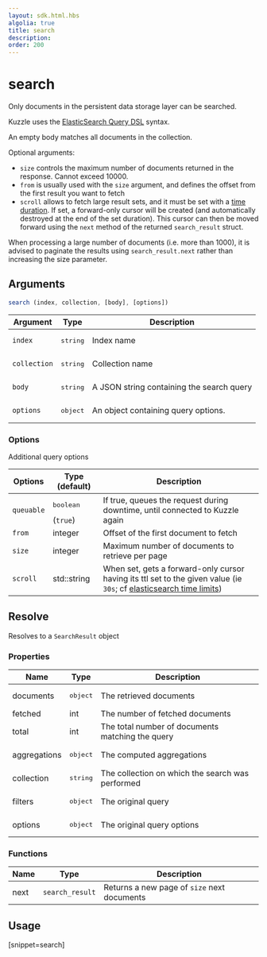 ```yaml
---
layout: sdk.html.hbs
algolia: true
title: search
description:
order: 200
---
```


# search

Only documents in the persistent data storage layer can be searched.

Kuzzle uses the [ElasticSearch Query DSL](https://www.elastic.co/guide/en/elasticsearch/reference/5.x/query-dsl.html) syntax.

An empty body matches all documents in the collection.

Optional arguments:

* `size` controls the maximum number of documents returned in the response. Cannot exceed 10000.
* `from` is usually used with the `size` argument, and defines the offset from the first result you want to fetch
* `scroll` allows to fetch large result sets, and it must be set with a [time duration](https://www.elastic.co/guide/en/elasticsearch/reference/current/common-options.html#time-units). If set, a forward-only cursor will be created (and automatically destroyed at the end of the set duration).
This cursor can then be moved forward using the `next` method of the returned `search_result` struct.

<div class="alert alert-info">
  <p>
  When processing a large number of documents (i.e. more than 1000), it is advised to paginate the results using <code>search_result.next</code> rather than increasing the size parameter.
  </p>
</div>

## Arguments

```javascript
search (index, collection, [body], [options])
```

| Argument | Type | Description |
| --- | --- | --- |
| `index` | <pre>string</pre> | Index name |
| `collection` | <pre>string</pre> | Collection name |
| `body` | <pre>string</pre> | A JSON string containing the search query |
| `options` | <pre>object</pre> | An object containing query options. |

### Options

Additional query options

| Options | Type (default) | Description |
| --- | --- | --- |
| `queuable` | <pre>boolean</pre> (`true`) | If true, queues the request during downtime, until connected to Kuzzle again |
| `from` | integer | Offset of the first document to fetch |
| `size` | integer | Maximum number of documents to retrieve per page  |
| `scroll` | std::string | When set, gets a forward-only cursor having its ttl set to the given value (ie `30s`; cf [elasticsearch time limits](https://www.elastic.co/guide/en/elasticsearch/reference/current/common-options.html#time-units)) |

## Resolve

Resolves to a `SearchResult` object


### Properties

| Name | Type | Description |
| --- | --- | --- |
| documents | <pre>object</pre> | The retrieved documents |
| fetched | int | The number of fetched documents |
| total | int | The total number of documents matching the query |
| aggregations | <pre>object</pre> | The computed aggregations |
| collection | <pre>string</pre> | The collection on which the search was performed |
| filters | <pre>object</pre> | The original query |
| options | <pre>object</pre> | The original query options |

### Functions

| Name | Type | Description |
| --- | --- | --- |
| next | `search_result` | Returns a new page of `size` next documents |

## Usage

[snippet=search]

